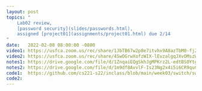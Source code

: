 ```yaml
---
layout: post
topics: "
    Lab02 review, 
    [password security](slides/passwords.html),
    assigned [project01](assignments/project01.html) due 2/14
"
date:   2022-02-08 08:00:00 -0800
video1: https://usfca.zoom.us/rec/share/1JbTB67w2p8e7itvhx9A8azTbM0-fj2EUev_lm7oES8cQiESO23ZOdhY2QYMQEcM.Lo2eWqGMGoeYhgxo
video2: https://usfca.zoom.us/rec/share/4SwOGrwXofzWIX-lEvzalgqJXvOMszW1zIyUlesMDHixFniwKCMxTclN3J3OQkdP.hqcXzwEKY8HiWHvt
notes1: https://drive.google.com/file/d/1ZnqaiEQgSkhJgMPKrz2L-edtBSOYtgNb/view?usp=sharing
notes2: https://drive.google.com/file/d/1m9df8AvvlF-Is23Ng2x4i5i6CR9quCQG/view?usp=sharing
code1:  https://github.com/cs221-s22/inclass/blob/main/week03/switch/switch.c
code2:  
---
```

